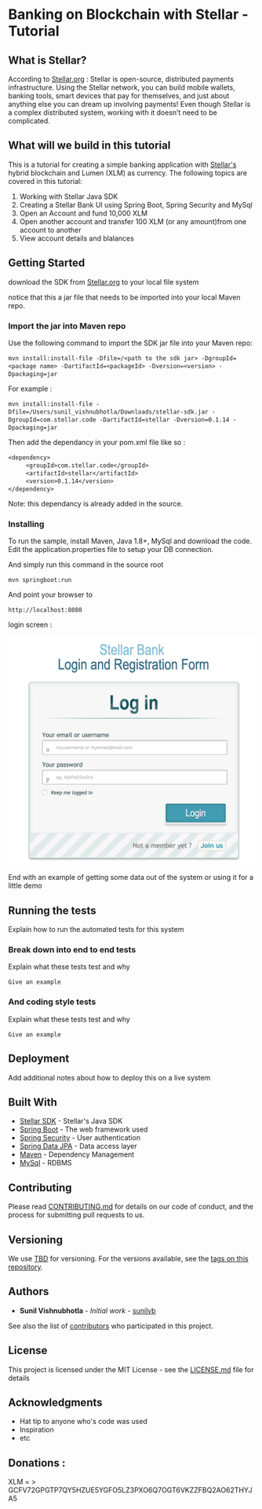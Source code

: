 # Banking on Blockchain with Stellar - Tutorial

## What is Stellar?

According to [Stellar.org](https://www.stellar.org/) : Stellar is open-source, distributed payments infrastructure. Using the Stellar network, you can build mobile wallets, banking tools, smart devices that pay for themselves, and just about anything else you can dream up involving payments! Even though Stellar is a complex distributed system, working with it doesn’t need to be complicated.

## What will we build in this tutorial

This is a tutorial for creating a simple banking application with [Stellar's](https://www.stellar.org/) hybrid blockchain and Lumen (XLM) as currency.
The following topics are covered in this tutorial:
1. Working with Stellar Java SDK
2. Creating a Stellar Bank UI using Spring Boot, Spring Security and MySql
3. Open an Account and fund 10,000 XLM 
4. Open another account and transfer 100 XLM (or any amount)from one account to another
5. View account details and blalances

## Getting Started

download the SDK from [Stellar.org](https://github.com/stellar/java-stellar-sdk) to your local file system

notice that this a jar file that needs to be imported into your local Maven repo.

### Import the jar into Maven repo

Use the following command to import the SDK jar file into your Maven repo:

```
mvn install:install-file -Dfile=/<path to the sdk jar> -DgroupId=<package name> -DartifactId=<packageId> -Dversion=<version> -Dpackaging=jar

```

For example :

```
mvn install:install-file -Dfile=/Users/sunil_vishnubhotla/Downloads/stellar-sdk.jar -DgroupId=com.stellar.code -DartifactId=stellar -Dversion=0.1.14 -Dpackaging=jar

```


Then add the dependancy in your pom.xml file like so :

```
<dependency>
     <groupId>com.stellar.code</groupId>
     <artifactId>stellar</artifactId>
     <version>0.1.14</version>
</dependency>

```

Note: this dependancy is already added in the source.

### Installing

To run the sample, install Maven, Java 1.8+, MySql and download the code. 
Edit the application.properties file to setup your DB connection.

And simply run this command in the source root


```
mvn springboot:run
```

And point your browser to 

```
http://localhost:8080
```

login screen :

![alt text](docs/login.png)

End with an example of getting some data out of the system or using it for a little demo

## Running the tests

Explain how to run the automated tests for this system

### Break down into end to end tests

Explain what these tests test and why

```
Give an example
```

### And coding style tests

Explain what these tests test and why

```
Give an example
```

## Deployment

Add additional notes about how to deploy this on a live system

## Built With

* [Stellar SDK](https://github.com/stellar/java-stellar-sdk) - Stellar's Java SDK
* [Spring Boot](https://projects.spring.io/spring-boot/) - The web framework used
* [Spring Security](https://projects.spring.io/spring-security/) - User authentication
* [Spring Data JPA](https://projects.spring.io/spring-data-jpa//) - Data access layer
* [Maven](https://maven.apache.org/) - Dependency Management
* [MySql](https://rometools.github.io/rome/) - RDBMS

## Contributing

Please read [CONTRIBUTING.md](CONTRIBUTING.md) for details on our code of conduct, and the process for submitting pull requests to us.

## Versioning

We use [TBD](http://tbd.org/) for versioning. For the versions available, see the [tags on this repository](https://github.com/your/project/tags). 

## Authors

* **Sunil Vishnubhotla** - *Initial work* - [sunilvb](https://github.com/sunilvb)

See also the list of [contributors](https://github.com/your/project/contributors) who participated in this project.

## License

This project is licensed under the MIT License - see the [LICENSE.md](LICENSE.md) file for details

## Acknowledgments

* Hat tip to anyone who's code was used
* Inspiration
* etc

## Donations :
XLM = > GCFV72GPGTP7QY5HZUE5YGFO5LZ3PXO6Q7OGT6VKZZFBQ2AO62THYJA5
